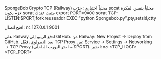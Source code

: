 SpongeBob Crypto TCP (Railway)
محلياً
اختياري: جرّب socat محلياً بنفس الفكرة
لازم يكون socat مثبت عندك
export PORT=9000 socat TCP-LISTEN:$PORT,fork,reuseaddr EXEC:"python Spongebob.py",pty,setsid,ctty

افتح اتصال:
nc 127.0.0.1 9001

على Railway
ادفع الريبو إلى GitHub.
من Railway: New Project → Deploy from GitHub.
بعد الديبولوي، فعّل TCP Proxy من: Service → Settings → Networking → TCP Proxy (اختَر البورت الداخلي = $PORT).
اختبر: nc <TCP_HOST> <TCP_PORT>